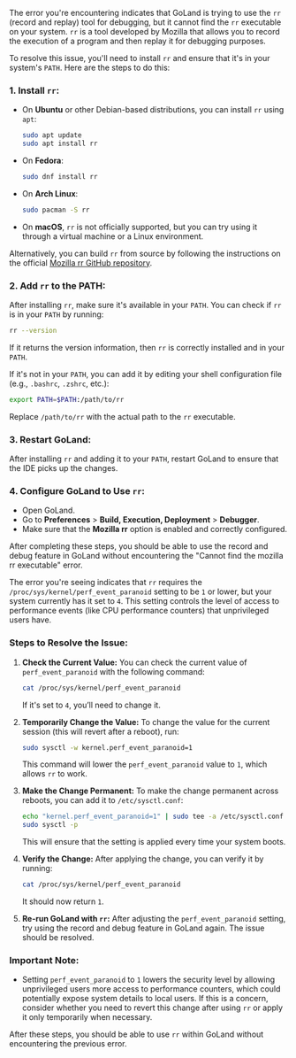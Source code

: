 The error you're encountering indicates that GoLand is trying to use the `rr` (record and replay) tool for debugging, but it cannot find the `rr` executable on your system. `rr` is a tool developed by Mozilla that allows you to record the execution of a program and then replay it for debugging purposes.

To resolve this issue, you'll need to install `rr` and ensure that it's in your system's `PATH`. Here are the steps to do this:

### 1. **Install `rr`:**
- On **Ubuntu** or other Debian-based distributions, you can install `rr` using `apt`:
  ```bash
  sudo apt update
  sudo apt install rr
  ```
- On **Fedora**:
  ```bash
  sudo dnf install rr
  ```
- On **Arch Linux**:
  ```bash
  sudo pacman -S rr
  ```
- On **macOS**, `rr` is not officially supported, but you can try using it through a virtual machine or a Linux environment.

Alternatively, you can build `rr` from source by following the instructions on the official [Mozilla rr GitHub repository](https://github.com/mozilla/rr).

### 2. **Add `rr` to the PATH:**
After installing `rr`, make sure it's available in your `PATH`. You can check if `rr` is in your `PATH` by running:
   ```bash
   rr --version
   ```
If it returns the version information, then `rr` is correctly installed and in your `PATH`.

If it's not in your `PATH`, you can add it by editing your shell configuration file (e.g., `.bashrc`, `.zshrc`, etc.):
   ```bash
   export PATH=$PATH:/path/to/rr
   ```
Replace `/path/to/rr` with the actual path to the `rr` executable.

### 3. **Restart GoLand:**
After installing `rr` and adding it to your `PATH`, restart GoLand to ensure that the IDE picks up the changes.

### 4. **Configure GoLand to Use `rr`:**
- Open GoLand.
- Go to **Preferences** > **Build, Execution, Deployment** > **Debugger**.
- Make sure that the **Mozilla rr** option is enabled and correctly configured.

After completing these steps, you should be able to use the record and debug feature in GoLand without encountering the "Cannot find the mozilla rr executable" error.

The error you're seeing indicates that `rr` requires the `/proc/sys/kernel/perf_event_paranoid` setting to be `1` or lower, but your system currently has it set to `4`. This setting controls the level of access to performance events (like CPU performance counters) that unprivileged users have.

### Steps to Resolve the Issue:

1. **Check the Current Value:**
   You can check the current value of `perf_event_paranoid` with the following command:
   ```bash
   cat /proc/sys/kernel/perf_event_paranoid
   ```
   If it's set to `4`, you’ll need to change it.

2. **Temporarily Change the Value:**
   To change the value for the current session (this will revert after a reboot), run:
   ```bash
   sudo sysctl -w kernel.perf_event_paranoid=1
   ```
   This command will lower the `perf_event_paranoid` value to `1`, which allows `rr` to work.

3. **Make the Change Permanent:**
   To make the change permanent across reboots, you can add it to `/etc/sysctl.conf`:
   ```bash
   echo "kernel.perf_event_paranoid=1" | sudo tee -a /etc/sysctl.conf
   sudo sysctl -p
   ```
   This will ensure that the setting is applied every time your system boots.

4. **Verify the Change:**
   After applying the change, you can verify it by running:
   ```bash
   cat /proc/sys/kernel/perf_event_paranoid
   ```
   It should now return `1`.

5. **Re-run GoLand with `rr`:**
   After adjusting the `perf_event_paranoid` setting, try using the record and debug feature in GoLand again. The issue should be resolved.

### Important Note:
- Setting `perf_event_paranoid` to `1` lowers the security level by allowing unprivileged users more access to performance counters, which could potentially expose system details to local users. If this is a concern, consider whether you need to revert this change after using `rr` or apply it only temporarily when necessary.

After these steps, you should be able to use `rr` within GoLand without encountering the previous error.


